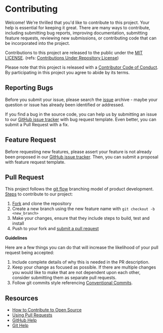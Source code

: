 # Contributing

[issue]: https://github.com/invoker-bot/dota2-plugins/issues
[fork]: https://github.com/invoker-bot/dota2-plugins/fork
[pr]: https://github.com/invoker-bot/dota2-plugins/compare
[license]: LICENSE
[code-of-conduct]: CODE_OF_CONDUCT.md

Welcome! We're thrilled that you'd like to contribute to this project. Your help is essential for keeping it great. There are many ways to contribute, including submitting bug reports, improving documentation, submitting feature requests, reviewing new submissions, or contributing code that can be incorporated into the project.

Contributions to this project are released to the public under the [MIT LICENSE](license). (refs: [Contributions Under Repository License](https://help.github.com/articles/github-terms-of-service/#6-contributions-under-repository-license))

Please note that this project is released with a [Contributor Code of Conduct][code-of-conduct]. By participating in this project you agree to abide by its terms.

## Reporting Bugs

Before you submit your issue, please search the [issue](issue) archive - maybe your question or issue has already been identified or addressed.

If you find a bug in the source code, you can help us by submitting an issue to our [GitHub issue tracker](issue) with bug request template. 
Even better, you can submit a Pull Request with a fix.

## Feature Request

Before requesting new features, please assert your feature is not already been proposed in our [GitHub issue tracker](issue).
Then, you can submit a proposal with feature request template.

## Pull Request

This project follows the [git flow](https://docs.github.com/get-started/quickstart/github-flow) branching model of product development.
[Steps](https://docs.github.com/get-started/quickstart/contributing-to-projects) to contribute to our project:
1. [Fork][fork] and clone the repository
2. Create a new branch using the new feature name with `git checkout -b <new_branch>`
3. Make your changes, ensure that they include steps to build, test and install
4. Push to your fork and [submit a pull request][pr]

**Guidelines**

Here are a few things you can do that will increase the likelihood of your pull request being accepted:
1. Include complete details of why this is needed in the PR description.
2. Keep your change as focused as possible. If there are multiple changes you would like to make that are not dependent upon each other, consider submitting them as separate pull requests.
3. Follow git commits style referencing [Conventional Commits](https://www.conventionalcommits.org).

## Resources

- [How to Contribute to Open Source](https://opensource.guide/how-to-contribute/)
- [Using Pull Requests](https://docs.github.com/articles/about-pull-requests/)
- [GitHub Help](https://docs.github.com)
- [Git Help](https://git-scm.com/docs/git)
